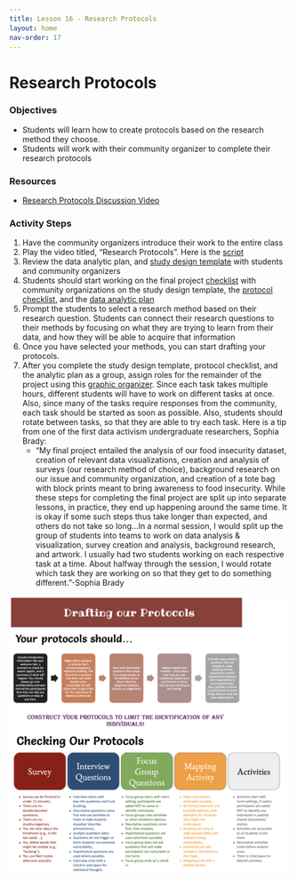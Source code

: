 ```yaml
---
title: Lesson 16 - Research Protocols 
layout: home
nav-order: 17
---
```



# Research Protocols

### Objectives
- Students will learn how to create protocols based on the research method they choose.
- Students will work with their community organizer to complete their research protocols

### Resources
- <a href = "https://drive.google.com/file/d/1VegaEbjnXKdVrhFya2WfFKTlY8QKWyMw/view?usp=drive_link">Research Protocols Discussion Video</a>

### Activity Steps
1. Have the community organizers introduce their work to the entire class
2. Play the video titled, “Research Protocols”. Here is the <a href = "https://docs.google.com/document/d/1WvAx6hz3B1EOYvx-bLw0KEQPb6lvXzRhwmiBWxSei5Y/edit?tab=t.0">script</a>
3. Review the data analytic plan, and <a href = "https://drive.google.com/file/d/1JrVUIbeVPrJ-S_l1Xv-VQTGWalDkyJyM/view?usp=drive_link">study design template</a> with students and community organizers
4. Students should start working on the final project <a href = "https://docs.google.com/document/d/10CVWUbdw-6bjNH-zqeofEikvwJdNdXJqRcjD1z5XUZ8/edit?tab=t.0">checklist</a> with community organizations on the study design template, the <a href = "https://docs.google.com/document/d/13Vj5VbPgjhQgJfOGtPInhDG7k5QXHsVzMGZmx0f7-Cg/edit?tab=t.0">protocol checklist</a>, and  the <a href = "https://drive.google.com/file/d/11VB9OqeXkY5G5kNS-9WMZ3PorDfCbSMm/view?usp=drive_link">data analytic plan</a>
5. Prompt the students to select a research method based on their research question. Students can connect their research questions to their methods by focusing on what they are trying to learn from their data, and how they will be able to acquire that information
6. Once you have selected your methods, you can start drafting your protocols. 
7. After you complete the study design template, protocol checklist, and the analytic plan as a group, assign roles for the remainder of the project using this <a href = "https://drive.google.com/file/d/11aXBZFTD7gi6Srn0J-1t_P-HSzSrYUOE/view?usp=drive_link">graphic organizer</a>. Since each task takes multiple hours, different students will have to work on different tasks at once. Also, since many of the tasks require responses from the community, each task should be started as soon as possible. Also, students should rotate between tasks, so that they are able to try each task. Here is a tip from one of the first data activism undergraduate researchers, Sophia Brady: 
    - “My final project entailed the analysis of our food insecurity dataset, creation of relevant data visualizations, creation and analysis of surveys (our research method of choice), background research on our issue and community organization, and creation of a tote bag with block prints meant to bring awareness to food insecurity. While these steps for completing the final project are split up into separate lessons, in practice, they end up happening around the same time. It is okay if some such steps thus take longer than expected, and others do not take so long…In a normal session, I would split up the group of students into teams to work on data analysis & visualization, survey creation and analysis, background research, and artwork. I usually had two students working on each respective task at a time. About halfway through the session, I would rotate which task they are working on so that they get to do something different.”-Sophia Brady
  
<img src = "images/draft-protocols.png" alt = "Drafting our Protocols">
